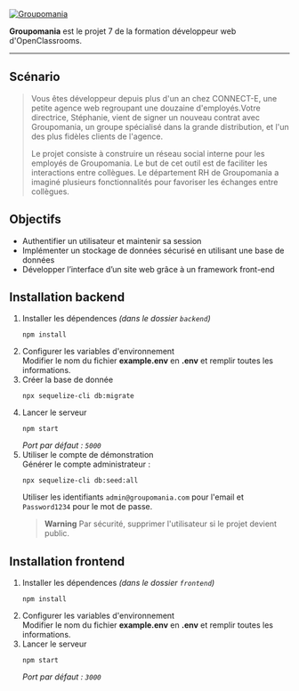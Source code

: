 <a href="#">
  <img src="https://i.gyazo.com/b21238e421d4be7db891935593f2e4b2.png" alt="Groupomania">
</a>

**Groupomania** est le projet 7 de la formation développeur web d'OpenClassrooms.

---

## Scénario

> Vous êtes développeur depuis plus d'un an chez CONNECT-E, une petite agence web regroupant une douzaine d'employés.Votre directrice, Stéphanie, vient de signer un nouveau contrat avec Groupomania, un groupe spécialisé dans la grande distribution, et l'un des plus fidèles clients de l'agence.
>
> Le projet consiste à construire un réseau social interne pour les employés de Groupomania. Le but de cet outil est de faciliter les interactions entre collègues. Le département RH de Groupomania a imaginé plusieurs fonctionnalités pour favoriser les échanges entre collègues.

## Objectifs

- Authentifier un utilisateur et maintenir sa session
- Implémenter un stockage de données sécurisé en utilisant une base de données
- Développer l’interface d’un site web grâce à un framework front-end
 
## Installation backend
1. Installer les dépendences
*(dans le dossier `backend`)*
     ```
     npm install
     ```
2. Configurer les variables d'environnement  
Modifier le nom du fichier **example.env** en **.env** et remplir toutes les informations.
3. Créer la base de donnée
    ```
    npx sequelize-cli db:migrate
    ```
4. Lancer le serveur
    ```
    npm start
    ```
    *Port par défaut : `5000`*
5. Utiliser le compte de démonstration  
Générer le compte administrateur :
    ```
    npx sequelize-cli db:seed:all
    ```
    Utiliser les identifiants `admin@groupomania.com` pour l'email et `Password1234` pour le mot de passe.
    > **Warning**
    > Par sécurité, supprimer l'utilisateur si le projet devient public.

## Installation frontend
1. Installer les dépendences
*(dans le dossier `frontend`)*
     ```
     npm install
     ```
2. Configurer les variables d'environnement  
Modifier le nom du fichier **example.env** en **.env** et remplir toutes les informations.
3. Lancer le serveur
    ```
    npm start
    ```
    *Port par défaut : `3000`*
